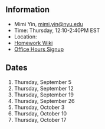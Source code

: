 ## Information

* Mimi Yin, mimi.yin@nyu.edu
* Time: Thursday, 12:10-2:40PM EST
* Location:
* [Homework Wiki](https://github.com/ITPNYU/ICM-2024-Code/wiki/Homework-Mimi-03)
* [Office Hours Signup](https://calendar.google.com/calendar/u/0/selfsched?sstoken=UUwyRlNGejliMUxLfGRlZmF1bHR8MTI2NGIyZTNkNDA5MzZhMmU1N2VlZDY5NWJjNmYyMzg)

## Dates

1. Thursday, September 5
2. Thursday, September 12
3. Thursday, September 19
4. Thursday, September 26
5. Thursday, October 3
6. Thursday, October 10
7. Thursday, October 17
